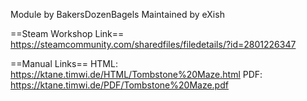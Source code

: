 Module by BakersDozenBagels
Maintained by eXish

==Steam Workshop Link==
https://steamcommunity.com/sharedfiles/filedetails/?id=2801226347

==Manual Links==
HTML: https://ktane.timwi.de/HTML/Tombstone%20Maze.html
PDF: https://ktane.timwi.de/PDF/Tombstone%20Maze.pdf
